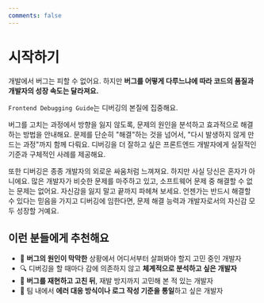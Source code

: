 ```yaml
---
comments: false
---
```


# 시작하기

개발에서 버그는 피할 수 없어요. 하지만 **버그를 어떻게 다루느냐에 따라 코드의 품질과 개발자의 성장 속도는 달라져요.**

`Frontend Debugging Guide`는 디버깅의 본질에 집중해요.

버그를 고치는 과정에서 방향을 잃지 않도록, 문제의 원인을 분석하고 효과적으로 해결하는 방법을 안내해요. 문제를 단순히 "해결"하는 것을 넘어서, "다시 발생하지 않게 만드는 과정"까지 함께 다뤄요. 디버깅을 더 잘하고 싶은 프론트엔드 개발자에게 실질적인 기준과 구체적인 사례를 제공해요.

또한 디버깅은 종종 개발자의 외로운 싸움처럼 느껴져요. 하지만 사실 당신은 혼자가 아니에요. 많은 개발자가 비슷한 문제를 마주하고 있고, 소프트웨어 문제 중 해결할 수 없는 문제는 없어요. 자신감을 잃지 말고 끝까지 파헤쳐 보세요. 언젠가는 반드시 해결할 수 있다는 믿음을 가지고 디버깅에 임한다면, 문제 해결 능력과 개발자로서의 자신감 모두 성장할 거예요.

## 이런 분들에게 추천해요

- 🧩 **버그의 원인이 막막한** 상황에서 어디서부터 살펴봐야 할지 고민 중인 개발자
- 🔍 디버깅을 할 때마다 감에 의존하지 않고 **체계적으로 분석하고 싶은 개발자**
- 🧪 **버그를 재현하고 고친 뒤**, 재발 방지까지 고민해 본 적 있는 개발자
- 🤝 팀 내에서 **에러 대응 방식이나 로그 작성 기준을 통일**하고 싶은 개발자
